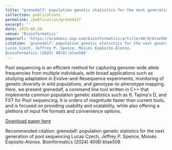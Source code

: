 ```yaml
---
title: "grenedalf: population genetic statistics for the next generation of pool sequencing"
collection: publications
permalink: /publication/grenedalf
excerpt: ''
date: 2023-06-20
venue: 'Bioinformatics'
paperurl: 'https://academic.oup.com/bioinformatics/article/40/8/btae508/7741639'
citation: 'grenedalf: population genetic statistics for the next generation of pool sequencing
Lucas Czech, Jeffrey P. Spence, Moisés Expósito-Alonso.
Bioinformatics (2024) 40(8):btae508'
---
```

Pool sequencing is an efficient method for capturing genome-wide allele frequencies from multiple individuals, with broad applications such as studying adaptation in Evolve-and-Resequence experiments, monitoring of genetic diversity in wild populations, and genotype-to-phenotype mapping. Here, we present grenedalf, a command line tool written in C++ that implements common population genetic statistics such as θ, Tajima's D, and FST for Pool sequencing. It is orders of magnitude faster than current tools, and is focused on providing usability and scalability, while also offering a plethora of input file formats and convenience options.

[Download paper here](https://academic.oup.com/bioinformatics/article/40/8/btae508/7741639)

Recommended citation: grenedalf: population genetic statistics for the next generation of pool sequencing
Lucas Czech, Jeffrey P. Spence, Moisés Expósito-Alonso.
Bioinformatics (2024) 40(8):btae508